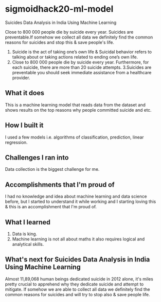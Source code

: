 # sigmoidhack20-ml-model
Suicides Data Analysis in India Using Machine Learning

Close to 800 000 people die by suicide every year. Suicides are preventable.If somehow we collect all data we definitely find the common reasons for suicides and stop this & save people's life.

1. Suicide is the act of taking one’s own life & Suicidal behavior refers to talking about or taking actions related to ending one’s own life.
2. Close to 800 000 people die by suicide every year. Furthermore, for each suicide, there are more than 20 suicide attempts.
3.Suicides are preventable you should seek immediate assistance from a healthcare provider.

## What it does

This is a machine learning model that reads data from the dataset and shows results on the top reasons why people committed suicide and etc.

## How I built it

I used a few models i.e. algorithms of classification, prediction, linear regression.

## Challenges I ran into

Data collection is the biggest challenge for me.

## Accomplishments that I'm proud of

I had no knowledge and idea about machine learning and data science before, but I started to understand it while working and I starting loving this & this is an accomplishment that I'm proud of.

## What I learned

1. Data is king.
2. Machine learning is not all about maths it also requires logical and analytical skills.

## What's next for Suicides Data Analysis in India Using Machine Learning

Almost 11,89,068 human beings dedicated suicide in 2012 alone, it's miles pretty crucial to apprehend why they dedicate suicide and attempt to mitigate.
If somehow we are able to collect all data we definitely find the common reasons for suicides and will try to stop also & save people life.
